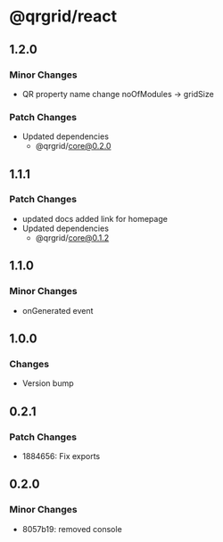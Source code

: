 # @qrgrid/react

## 1.2.0

### Minor Changes

- QR property name change noOfModules -> gridSize

### Patch Changes

- Updated dependencies
  - @qrgrid/core@0.2.0

## 1.1.1

### Patch Changes

- updated docs added link for homepage
- Updated dependencies
  - @qrgrid/core@0.1.2

## 1.1.0

### Minor Changes

- onGenerated event

## 1.0.0

### Changes

- Version bump

## 0.2.1

### Patch Changes

- 1884656: Fix exports

## 0.2.0

### Minor Changes

- 8057b19: removed console
